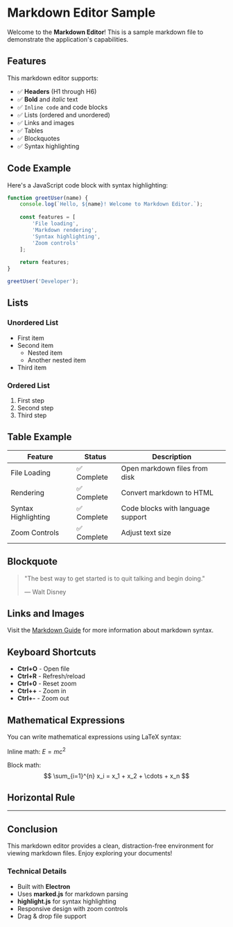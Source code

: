 # Markdown Editor Sample

Welcome to the **Markdown Editor**! This is a sample markdown file to demonstrate the application's capabilities.

## Features

This markdown editor supports:

- ✅ **Headers** (H1 through H6)
- ✅ **Bold** and *italic* text
- ✅ `Inline code` and code blocks
- ✅ Lists (ordered and unordered)
- ✅ Links and images
- ✅ Tables
- ✅ Blockquotes
- ✅ Syntax highlighting

## Code Example

Here's a JavaScript code block with syntax highlighting:

```javascript
function greetUser(name) {
    console.log(`Hello, ${name}! Welcome to Markdown Editor.`);
    
    const features = [
        'File loading',
        'Markdown rendering',
        'Syntax highlighting',
        'Zoom controls'
    ];
    
    return features;
}

greetUser('Developer');
```

## Lists

### Unordered List
- First item
- Second item
  - Nested item
  - Another nested item
- Third item

### Ordered List
1. First step
2. Second step
3. Third step

## Table Example

| Feature | Status | Description |
|---------|--------|-------------|
| File Loading | ✅ Complete | Open markdown files from disk |
| Rendering | ✅ Complete | Convert markdown to HTML |
| Syntax Highlighting | ✅ Complete | Code blocks with language support |
| Zoom Controls | ✅ Complete | Adjust text size |

## Blockquote

> "The best way to get started is to quit talking and begin doing."
> 
> — Walt Disney

## Links and Images

Visit the [Markdown Guide](https://www.markdownguide.org/) for more information about markdown syntax.

## Keyboard Shortcuts

- **Ctrl+O** - Open file
- **Ctrl+R** - Refresh/reload
- **Ctrl+0** - Reset zoom
- **Ctrl++** - Zoom in
- **Ctrl+-** - Zoom out

## Mathematical Expressions

You can write mathematical expressions using LaTeX syntax:

Inline math: $E = mc^2$

Block math:
$$
\sum_{i=1}^{n} x_i = x_1 + x_2 + \cdots + x_n
$$

## Horizontal Rule

---

## Conclusion

This markdown editor provides a clean, distraction-free environment for viewing markdown files. Enjoy exploring your documents!

### Technical Details

- Built with **Electron**
- Uses **marked.js** for markdown parsing
- **highlight.js** for syntax highlighting
- Responsive design with zoom controls
- Drag & drop file support
